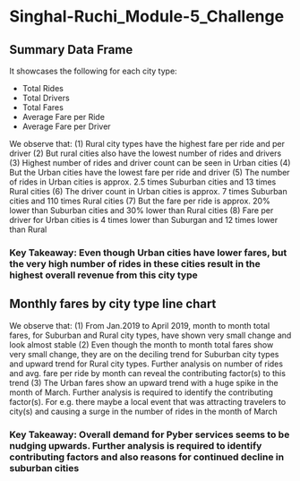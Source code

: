 # Singhal-Ruchi_Module-5_Challenge

## Summary Data Frame
It showcases the following for each city type:
 - Total Rides
 - Total Drivers
 - Total Fares
 - Average Fare per Ride
 - Average Fare per Driver

We observe that:
(1) Rural city types have the highest fare per ride and per driver
(2) But rural cities also have the lowest number of rides and drivers
(3) Highest number of rides and driver count can be seen in Urban cities
(4) But the Urban cities have the lowest fare per ride and driver
(5) The number of rides in Urban cities is approx. 2.5 times Suburban cities and 13 times Rural cities
(6) The driver count in Urban cities is approx. 7 times Suburban cities and 110 times Rural cities
(7) But the fare per ride is approx. 20% lower than Suburban cities and 30% lower than Rural cities
(8) Fare per driver for Urban cities is 4 times lower than Suburgan and 12 times lower than Rural

### Key Takeaway: Even though Urban cities have lower fares, but the very high number of rides in these cities result in the highest overall revenue from this city type

## Monthly fares by city type line chart

We observe that:
(1) From Jan.2019 to April 2019, month to month total fares, for Suburban and Rural city types, have shown very small change and look almost stable
(2) Even though the month to month total fares show very small change, they are on the deciling trend for Suburban city types and upward trend for Rural city types. Further analysis on number of rides and avg. fare per ride by month can reveal the contributing factor(s) to this trend
(3) The Urban fares show an upward trend with a huge spike in the month of March. Further analysis is required to identify the contributing factor(s). For e.g. there maybe a local event that was attracting travelers to city(s) and causing a surge in the number of rides in the month of March

### Key Takeaway: Overall demand for Pyber services seems to be nudging upwards. Further analysis is required to identify contributing factors and also reasons for continued decline in suburban cities
